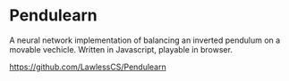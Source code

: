 # Pendulearn
A neural network implementation of balancing an inverted pendulum on a movable vechicle.
Written in Javascript, playable in browser.

https://github.com/LawlessCS/Pendulearn
